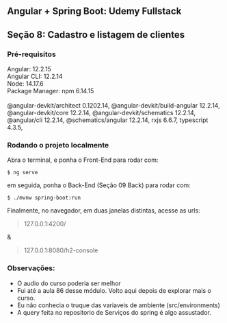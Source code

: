 ## Angular + Spring Boot: Udemy Fullstack
## Seção 8: Cadastro e listagem de clientes

### Pré-requisitos
Angular: 12.2.15<br>
Angular CLI: 12.2.14<br>
Node: 14.17.6<br>
Package Manager: npm 6.14.15<br>
<br>
@angular-devkit/architect       0.1202.14,
@angular-devkit/build-angular   12.2.14,
@angular-devkit/core            12.2.14,
@angular-devkit/schematics      12.2.14,
@angular/cli                    12.2.14,
@schematics/angular             12.2.14,
rxjs                            6.6.7,
typescript                      4.3.5,

### Rodando o projeto localmente

Abra o terminal, e ponha o Front-End para rodar com:
```
$ ng serve
```
em seguida, ponha o Back-End (Seção 09 Back) para rodar com:
```
$ ./mvnw spring-boot:run
```
Finalmente, no navegador, em duas janelas distintas, acesse as urls:
> 127.0.0.1:4200/

&

> 127.0.0.1:8080/h2-console

### Observações:

+ O audio do curso poderia ser melhor
+ Fui até a aula 86 desse módulo. Volto aqui depois de explorar mais o curso.
+ Eu não conhecia o truque das variaveis de ambiente (src/environments)
+ A query feita no repositorio de Serviços do spring é algo assustador.
